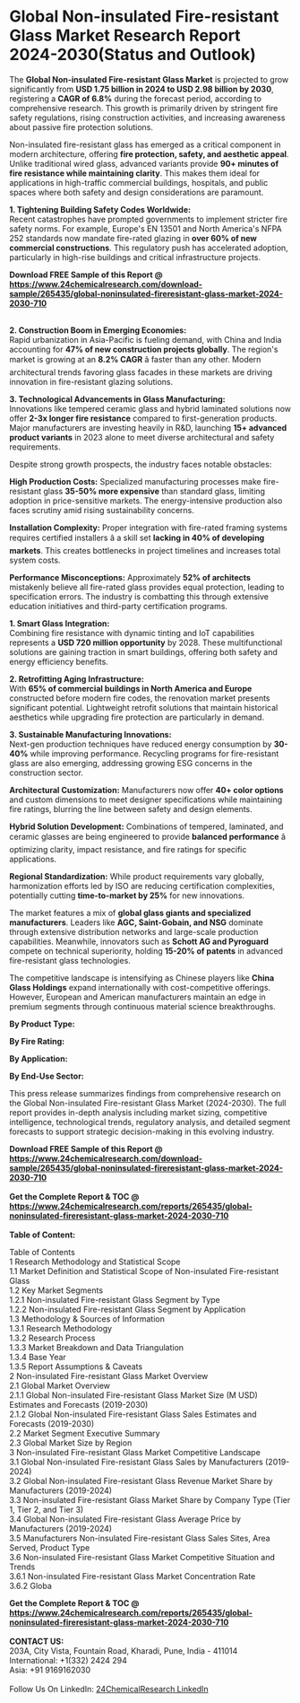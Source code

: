 <h1>Global Non-insulated Fire-resistant Glass Market Research Report 2024-2030(Status and Outlook)</h1><p>The <strong>Global Non-insulated Fire-resistant Glass Market</strong> is projected to grow significantly from <strong>USD 1.75 billion in 2024 to USD 2.98 billion by 2030</strong>, registering a <strong>CAGR of 6.8%</strong> during the forecast period, according to comprehensive research. This growth is primarily driven by stringent fire safety regulations, rising construction activities, and increasing awareness about passive fire protection solutions.</p><p>Non-insulated fire-resistant glass has emerged as a critical component in modern architecture, offering <strong>fire protection, safety, and aesthetic appeal</strong>. Unlike traditional wired glass, advanced variants provide <strong>90+ minutes of fire resistance while maintaining clarity</strong>. This makes them ideal for applications in high-traffic commercial buildings, hospitals, and public spaces where both safety and design considerations are paramount.</p><p><strong>1. Tightening Building Safety Codes Worldwide:</strong><br>
Recent catastrophes have prompted governments to implement stricter fire safety norms. For example, Europe's EN 13501 and North America's NFPA 252 standards now mandate fire-rated glazing in <strong>over 60% of new commercial constructions</strong>. This regulatory push has accelerated adoption, particularly in high-rise buildings and critical infrastructure projects.</p><div><b>Download FREE Sample of this Report @ 
            <a href="https://www.24chemicalresearch.com/download-sample/265435/global-noninsulated-fireresistant-glass-market-2024-2030-710">
            https://www.24chemicalresearch.com/download-sample/265435/global-noninsulated-fireresistant-glass-market-2024-2030-710</a></b></div><br><p><strong>2. Construction Boom in Emerging Economies:</strong><br>
Rapid urbanization in Asia-Pacific is fueling demand, with China and India accounting for <strong>47% of new construction projects globally</strong>. The region's market is growing at an <strong>8.2% CAGR</strong> â faster than any other. Modern architectural trends favoring glass facades in these markets are driving innovation in fire-resistant glazing solutions.</p><p><strong>3. Technological Advancements in Glass Manufacturing:</strong><br>
Innovations like tempered ceramic glass and hybrid laminated solutions now offer <strong>2-3x longer fire resistance</strong> compared to first-generation products. Major manufacturers are investing heavily in R&amp;D, launching <strong>15+ advanced product variants</strong> in 2023 alone to meet diverse architectural and safety requirements.</p><p>Despite strong growth prospects, the industry faces notable obstacles:</p><p><strong>High Production Costs:</strong> Specialized manufacturing processes make fire-resistant glass <strong>35-50% more expensive</strong> than standard glass, limiting adoption in price-sensitive markets. The energy-intensive production also faces scrutiny amid rising sustainability concerns.</p><p><strong>Installation Complexity:</strong> Proper integration with fire-rated framing systems requires certified installers â a skill set <strong>lacking in 40% of developing markets</strong>. This creates bottlenecks in project timelines and increases total system costs.</p><p><strong>Performance Misconceptions:</strong> Approximately <strong>52% of architects</strong> mistakenly believe all fire-rated glass provides equal protection, leading to specification errors. The industry is combatting this through extensive education initiatives and third-party certification programs.</p><p><strong>1. Smart Glass Integration:</strong><br>
Combining fire resistance with dynamic tinting and IoT capabilities represents a <strong>USD 720 million opportunity</strong> by 2028. These multifunctional solutions are gaining traction in smart buildings, offering both safety and energy efficiency benefits.</p><p><strong>2. Retrofitting Aging Infrastructure:</strong><br>
With <strong>65% of commercial buildings in North America and Europe</strong> constructed before modern fire codes, the renovation market presents significant potential. Lightweight retrofit solutions that maintain historical aesthetics while upgrading fire protection are particularly in demand.</p><p><strong>3. Sustainable Manufacturing Innovations:</strong><br>
Next-gen production techniques have reduced energy consumption by <strong>30-40%</strong> while improving performance. Recycling programs for fire-resistant glass are also emerging, addressing growing ESG concerns in the construction sector.</p><p><strong>Architectural Customization:</strong> Manufacturers now offer <strong>40+ color options</strong> and custom dimensions to meet designer specifications while maintaining fire ratings, blurring the line between safety and design elements.</p><p><strong>Hybrid Solution Development:</strong> Combinations of tempered, laminated, and ceramic glasses are being engineered to provide <strong>balanced performance</strong> â optimizing clarity, impact resistance, and fire ratings for specific applications.</p><p><strong>Regional Standardization:</strong> While product requirements vary globally, harmonization efforts led by ISO are reducing certification complexities, potentially cutting <strong>time-to-market by 25%</strong> for new innovations.</p><p>The market features a mix of <strong>global glass giants and specialized manufacturers</strong>. Leaders like <strong>AGC, Saint-Gobain, and NSG</strong> dominate through extensive distribution networks and large-scale production capabilities. Meanwhile, innovators such as <strong>Schott AG and Pyroguard</strong> compete on technical superiority, holding <strong>15-20% of patents</strong> in advanced fire-resistant glass technologies.</p><p>The competitive landscape is intensifying as Chinese players like <strong>China Glass Holdings</strong> expand internationally with cost-competitive offerings. However, European and American manufacturers maintain an edge in premium segments through continuous material science breakthroughs.</p><p><strong>By Product Type:</strong></p><p><strong>By Fire Rating:</strong></p><p><strong>By Application:</strong></p><p><strong>By End-Use Sector:</strong></p><p>This press release summarizes findings from comprehensive research on the Global Non-insulated Fire-resistant Glass Market (2024-2030). The full report provides in-depth analysis including market sizing, competitive intelligence, technological trends, regulatory analysis, and detailed segment forecasts to support strategic decision-making in this evolving industry.</p><div><b>Download FREE Sample of this Report @ 
            <a href="https://www.24chemicalresearch.com/download-sample/265435/global-noninsulated-fireresistant-glass-market-2024-2030-710">
            https://www.24chemicalresearch.com/download-sample/265435/global-noninsulated-fireresistant-glass-market-2024-2030-710</a></b></div><br><div><b>Get the Complete Report & TOC @ 
            <a href="https://www.24chemicalresearch.com/reports/265435/global-noninsulated-fireresistant-glass-market-2024-2030-710">
            https://www.24chemicalresearch.com/reports/265435/global-noninsulated-fireresistant-glass-market-2024-2030-710</a></b></div><br>
            <b>Table of Content:</b><p>Table of Contents<br />
1 Research Methodology and Statistical Scope<br />
1.1 Market Definition and Statistical Scope of Non-insulated Fire-resistant Glass<br />
1.2 Key Market Segments<br />
1.2.1 Non-insulated Fire-resistant Glass Segment by Type<br />
1.2.2 Non-insulated Fire-resistant Glass Segment by Application<br />
1.3 Methodology & Sources of Information<br />
1.3.1 Research Methodology<br />
1.3.2 Research Process<br />
1.3.3 Market Breakdown and Data Triangulation<br />
1.3.4 Base Year<br />
1.3.5 Report Assumptions & Caveats<br />
2 Non-insulated Fire-resistant Glass Market Overview<br />
2.1 Global Market Overview<br />
2.1.1 Global Non-insulated Fire-resistant Glass Market Size (M USD) Estimates and Forecasts (2019-2030)<br />
2.1.2 Global Non-insulated Fire-resistant Glass Sales Estimates and Forecasts (2019-2030)<br />
2.2 Market Segment Executive Summary<br />
2.3 Global Market Size by Region<br />
3 Non-insulated Fire-resistant Glass Market Competitive Landscape<br />
3.1 Global Non-insulated Fire-resistant Glass Sales by Manufacturers (2019-2024)<br />
3.2 Global Non-insulated Fire-resistant Glass Revenue Market Share by Manufacturers (2019-2024)<br />
3.3 Non-insulated Fire-resistant Glass Market Share by Company Type (Tier 1, Tier 2, and Tier 3)<br />
3.4 Global Non-insulated Fire-resistant Glass Average Price by Manufacturers (2019-2024)<br />
3.5 Manufacturers Non-insulated Fire-resistant Glass Sales Sites, Area Served, Product Type<br />
3.6 Non-insulated Fire-resistant Glass Market Competitive Situation and Trends<br />
3.6.1 Non-insulated Fire-resistant Glass Market Concentration Rate<br />
3.6.2 Globa</p><div><b>Get the Complete Report & TOC @ 
            <a href="https://www.24chemicalresearch.com/reports/265435/global-noninsulated-fireresistant-glass-market-2024-2030-710">
            https://www.24chemicalresearch.com/reports/265435/global-noninsulated-fireresistant-glass-market-2024-2030-710</a></b></div><br><b>CONTACT US:</b><br>
            203A, City Vista, Fountain Road, Kharadi, Pune, India - 411014<br>
            International: +1(332) 2424 294<br>
            Asia: +91 9169162030 <br><br>
            Follow Us On LinkedIn: <a href="https://www.linkedin.com/company/24chemicalresearch/">24ChemicalResearch LinkedIn</a>